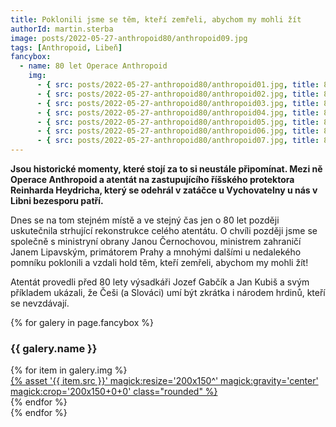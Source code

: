 ```yaml
---
title: Poklonili jsme se těm, kteří zemřeli, abychom my mohli žít
authorId: martin.sterba
image: posts/2022-05-27-anthropoid80/anthropoid09.jpg
tags: [Anthropoid, Libeň]
fancybox:
  - name: 80 let Operace Anthropoid
    img:
      - { src: posts/2022-05-27-anthropoid80/anthropoid01.jpg, title: 80 let od Operace Anthropoid }
      - { src: posts/2022-05-27-anthropoid80/anthropoid02.jpg, title: 80 let od Operace Anthropoid }
      - { src: posts/2022-05-27-anthropoid80/anthropoid03.jpg, title: 80 let od Operace Anthropoid }
      - { src: posts/2022-05-27-anthropoid80/anthropoid04.jpg, title: 80 let od Operace Anthropoid }
      - { src: posts/2022-05-27-anthropoid80/anthropoid05.jpg, title: 80 let od Operace Anthropoid }
      - { src: posts/2022-05-27-anthropoid80/anthropoid06.jpg, title: 80 let od Operace Anthropoid }
      - { src: posts/2022-05-27-anthropoid80/anthropoid07.jpg, title: 80 let od Operace Anthropoid }
---
```


**Jsou historické momenty, které stojí za to si neustále připomínat. Mezi ně Operace Anthropoid a atentát na zastupujícího říšského protektora Reinharda Heydricha, který se odehrál v zatáčce u Vychovatelny u nás v Libni bezesporu patří.**

Dnes se na tom stejném místě a ve stejný čas jen o 80 let později uskutečnila strhující rekonstrukce celého atentátu. O chvíli později jsme se společně s ministryní obrany Janou Černochovou, ministrem zahraničí Janem Lipavským, primátorem Prahy a mnohými dalšími u nedalekého pomníku poklonili a vzdali hold těm, kteří zemřeli, abychom my mohli žít!

Atentát provedli před 80 lety výsadkáři Jozef Gabčík a Jan Kubiš a svým příkladem ukázali, že Češi (a Slováci) umí být zkrátka i národem hrdinů, kteří se nevzdávají.

{% for galery in page.fancybox %}
<div class="mt-4">
  <h3>{{ galery.name }}</h3>
  <div class="grid grid-cols-4 gap-4">
  {% for item in galery.img %}
    <div class="">
      <a data-fancybox="gallery" href="{% asset '{{ item.src }}' @path %}" data-caption="{{ item.title }}">{% asset '{{ item.src }}' magick:resize='200x150^' magick:gravity='center' magick:crop='200x150+0+0' class="rounded" %}</a>
    </div>
  {% endfor %}
  </div>
</div>
{% endfor %}
<br />